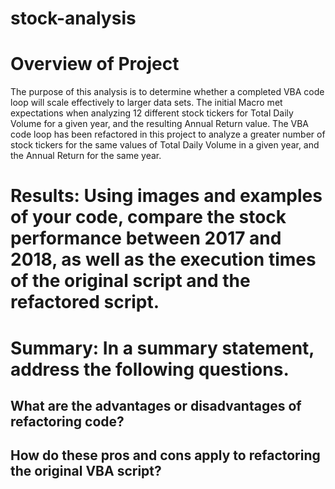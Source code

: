# stock-analysis
# Overview of Project
The purpose of this analysis is to determine whether a completed VBA code loop will scale effectively to larger data sets. The initial Macro met expectations when analyzing 12 different stock tickers for Total Daily Volume for a given year, and the resulting Annual Return value. 
The VBA code loop has been refactored in this project to analyze a greater number of stock tickers for the same values of Total Daily Volume in a given year, and the Annual Return for the same year.

# Results: Using images and examples of your code, compare the stock performance between 2017 and 2018, as well as the execution times of the original script and the refactored script.


# Summary: In a summary statement, address the following questions.

## What are the advantages or disadvantages of refactoring code?

## How do these pros and cons apply to refactoring the original VBA script?